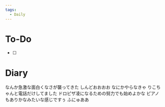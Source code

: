 ```yaml
---
tags:
  - Daily
---
```

# To-Do
- [ ] 
# Diary
なんか急激な面白くなさが襲ってきた
しんどおおおお
なにかやらなきゃ
りこちゃんと電話だけしてました
ドロピザ凌になるための努力でも始めよかな
ピアノもありかなみたいな感じですぅ
ふにゅああ

